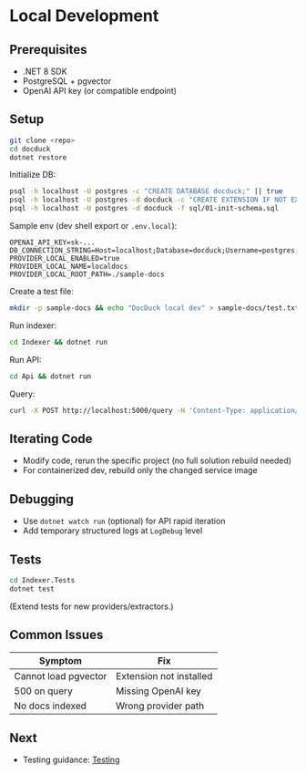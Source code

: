 # Local Development

## Prerequisites
- .NET 8 SDK
- PostgreSQL + pgvector
- OpenAI API key (or compatible endpoint)

## Setup
```bash
git clone <repo>
cd docduck
dotnet restore
```

Initialize DB:
```bash
psql -h localhost -U postgres -c "CREATE DATABASE docduck;" || true
psql -h localhost -U postgres -d docduck -c "CREATE EXTENSION IF NOT EXISTS vector;"
psql -h localhost -U postgres -d docduck -f sql/01-init-schema.sql
```

Sample env (dev shell export or `.env.local`):
```
OPENAI_API_KEY=sk-...
DB_CONNECTION_STRING=Host=localhost;Database=docduck;Username=postgres;Password=postgres;MinPoolSize=1;MaxPoolSize=5
PROVIDER_LOCAL_ENABLED=true
PROVIDER_LOCAL_NAME=localdocs
PROVIDER_LOCAL_ROOT_PATH=./sample-docs
```

Create a test file:
```bash
mkdir -p sample-docs && echo "DocDuck local dev" > sample-docs/test.txt
```

Run indexer:
```bash
cd Indexer && dotnet run
```
Run API:
```bash
cd Api && dotnet run
```

Query:
```bash
curl -X POST http://localhost:5000/query -H 'Content-Type: application/json' -d '{"question":"What is DocDuck?"}'
```

## Iterating Code
- Modify code, rerun the specific project (no full solution rebuild needed)
- For containerized dev, rebuild only the changed service image

## Debugging
- Use `dotnet watch run` (optional) for API rapid iteration
- Add temporary structured logs at `LogDebug` level

## Tests
```bash
cd Indexer.Tests
dotnet test
```
(Extend tests for new providers/extractors.)

## Common Issues
| Symptom | Fix |
|---------|-----|
| Cannot load pgvector | Extension not installed | Run `CREATE EXTENSION vector;` |
| 500 on query | Missing OpenAI key | Export `OPENAI_API_KEY` |
| No docs indexed | Wrong provider path | Verify `ls -R` path correctness |

## Next
- Testing guidance: [Testing](testing.md)

